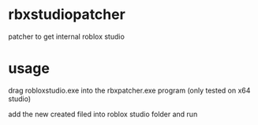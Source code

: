 # rbxstudiopatcher
patcher to get internal roblox studio

# usage

drag robloxstudio.exe into the rbxpatcher.exe program (only tested on x64 studio)

add the new created filed into roblox studio folder and run
